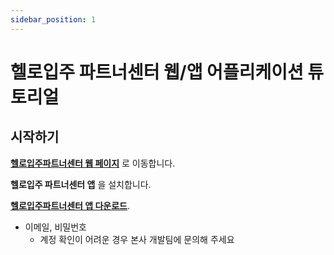 ```yaml
---
sidebar_position: 1
---
```


# 헬로입주 파트너센터 웹/앱 어플리케이션 튜토리얼 

## 시작하기

**[헬로입주파트너센터 웹 페이지](https://partners.helloipju.co.kr)** 로 이동합니다.

**헬로입주 파트너센터 앱** 을 설치합니다.

**[헬로입주파트너센터 앱 다운로드](https://play.google.com/store/apps/details?id=kr.co.helloipju.partners&hl=ko)**.


- 이메일, 비밀번호
  - 계정 확인이 어려운 경우 본사 개발팀에 문의해 주세요